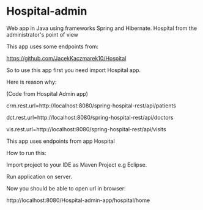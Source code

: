 # Hospital-admin
Web app in Java using frameworks Spring and Hibernate. Hospital from the administrator's point of view

This app uses some endpoints from:

https://github.com/JacekKaczmarek10/Hospital

So to use this app first you need import Hospital app.

Here is reason why:

(Code from Hospital Admin app)

crm.rest.url=http://localhost:8080/spring-hospital-rest/api/patients

dct.rest.url=http://localhost:8080/spring-hospital-rest/api/doctors

vis.rest.url=http://localhost:8080/spring-hospital-rest/api/visits

This app uses endpoints from app Hospital

How to run this:

Import project to your IDE as Maven Project e.g Eclipse.

Run application on server.

Now you should be able to open url in browser:

http://localhost:8080/Hospital-admin-app/hospital/home
